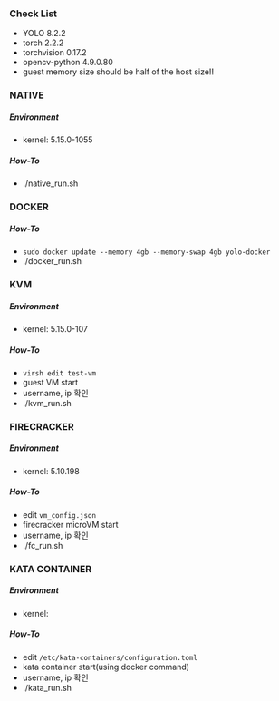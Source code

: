 ### Check List
- YOLO 8.2.2
- torch 2.2.2
- torchvision 0.17.2
- opencv-python 4.9.0.80
- guest memory size should be half of the host size!!

### NATIVE
##### Environment
- kernel: 5.15.0-1055
##### How-To
- ./native_run.sh

### DOCKER
##### How-To
- `sudo docker update --memory 4gb --memory-swap 4gb yolo-docker`
- ./docker_run.sh

### KVM
##### Environment
- kernel: 5.15.0-107
##### How-To
- `virsh edit test-vm`
- guest VM start
- username, ip 확인
- ./kvm_run.sh
  
### FIRECRACKER
##### Environment
- kernel: 5.10.198
##### How-To
- edit `vm_config.json`
- firecracker microVM start
- username, ip 확인
- ./fc_run.sh

### KATA CONTAINER
##### Environment
- kernel:
##### How-To
- edit `/etc/kata-containers/configuration.toml`
- kata container start(using docker command)
- username, ip 확인
- ./kata_run.sh

